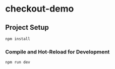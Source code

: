# checkout-demo

## Project Setup

```sh
npm install
```

### Compile and Hot-Reload for Development

```sh
npm run dev
```
